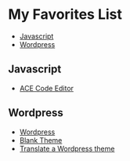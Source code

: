# My Favorites List

- [Javascript](#javascript)
- [Wordpress](#wordpress)

<a name="javascript"></a>
## Javascript

- [ACE Code Editor](ace.c9.io)

<a name="wordpress"></a>
## Wordpress

- [Wordpress](https://fr.wordpress.org)
- [Blank Theme](http://html5blank.com)
- [Translate a Wordpress theme](http://quick-tutoriel.com/traduire-facilement-theme-wordpress-poedit/)
